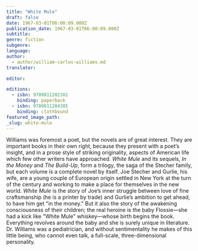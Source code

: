 ```yaml
---
title: "White Mule"
draft: false
date: 1967-03-01T06:00:09.000Z
publication_date: 1967-03-01T06:00:09.000Z
subtitle:
genre: fiction
subgenre:
language:
author:
  - author/william-carlos-williams.md
translator:

editor:

editions:
  - isbn: 9780811202381
    binding: paperback
  - isbn: 9780811204385
    binding: clothbound
featured_image_path:
_slug: white-mule
---
```


Williams was foremost a poet, but the novels are of great interest. They are important books in their own right, because they present with a poet’s insight, and in a prose style of striking originality, aspects of American life which few other writers have approached. _White Mule_ and its sequels, _In the Money_ and _The Build-Up_, form a trilogy, the saga of the Stecher family, but each volume is a complete novel by itself. Joe Stecher and Gurlie, his wife, are a young couple of European origin settled in New York at the turn of the century and working to make a place for themselves in the new world. _White Mule_ is the story of Joe’s inner struggle between love of fine craftsmanship (he is a printer by trade) and Gurlie’s ambition to get ahead, to have him get "in the money." But it also the story of the awakening consciousness of their children; the real heroine is the baby Flossie––she had a kick like "White Mule" whiskey––whose birth begins the book. Everything revolves around the baby and she is surely unique in literature. Dr. Williams was a pediatrician, and without sentimentality he makes of this little being, who cannot even talk, a full-scale, three-dimensional personality.

